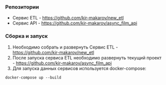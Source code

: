 ### Репозитории

* Сервис ETL - https://github.com/kir-makarov/new_etl
* Сервис API - https://github.com/kir-makarov/async_film_api

### Сборка и запуск

1. Необходимо cобрать и развернуть Сервис ETL - https://github.com/kir-makarov/new_etl
2. После запуска сервиса ETL необходимо развернуть текущий проект - https://github.com/kir-makarov/async_film_api
3. Для запуска данных сервисов используется docker-compose:

```docker-compose up --build```
